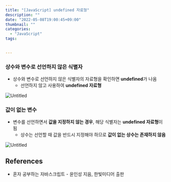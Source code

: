 ```yaml
---
title: "[JavaScript] undefined 자료형"
description: ""
date: "2022-05-08T19:00:45+09:00"
thumbnail: ""
categories:
  - "JavaScript"
tags:
 

---
```

<!--more-->

### 상수와 변수로 선언하지 않은 식별자

- 상수와 변수로 선언하지 않은 식별자의 자료형을 확인하면 **undefined**가 나옴
    - 선언하지 않고 사용하여 **undefined 자료형**

![Untitled](/images/lang_javascript/JavaScript_undefined_자료형/Untitled.png)

### 값이 없는 변수

- 변수를 선언하면서 **값을 지정하지 않는 경우**, 해당 식별자는 **undefined 자료형**이 됨
    - 상수는 선언할 때 값을 반드시 지정해야 하므로 **값이 없는 상수는 존재하지 않음**

![Untitled](/images/lang_javascript/JavaScript_undefined_자료형/Untitled%201.png)

## References

- 혼자 공부하는 자바스크립트 - 윤인성 지음, 한빛미디어 출판